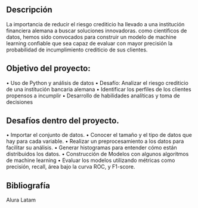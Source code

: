## Descripción 
La importancia de reducir el riesgo crediticio ha llevado a una institución financiera alemana a buscar soluciones innovadoras. como científicos de datos, hemos sido convocados para construir un modelo de machine learning confiable que sea capaz de evaluar con mayor precisión la probabilidad de incumplimiento crediticio de sus clientes.

## Objetivo del proyecto:
•	Uso de Python y análisis de datos
•	Desafío: Analizar el riesgo crediticio de una institución bancaria alemana
•	Identificar los perfiles de los clientes propensos a incumplir
•	Desarrollo de habilidades analíticas y toma de decisiones

## Desafíos dentro del proyecto.
•	Importar el conjunto de datos.
•	Conocer el tamaño y el tipo de datos que hay para cada variable.
•	Realizar un preprocesamiento a los datos para facilitar su análisis.
•	Generar histogramas para entender cómo están distribuidos los datos.
•	Construcción de Modelos con algunos algoritmos de machine learning
•	Evaluar los modelos utilizando métricas como precisión, recall, área bajo la curva ROC, y F1-score.


## Bibliografía 
Alura Latam 
